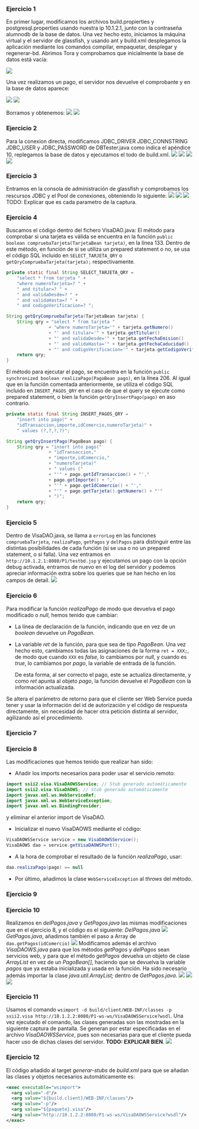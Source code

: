 ### Ejercicio 1

En primer lugar, modificamos los archivos build.propierties y postgresql.properties usando nuestra ip 10.1.2.1, junto con la contraseña alumnodb de la base de datos.
Una vez hecho esto, iniciamos la máquina virtual y el servidor de glassfish, y usando ant y build.xml desplegamos la aplicación mediante los comandos compilar, empaquetar, desplegar y regenerar-bd.
Abrimos Tora y comprobamos que inicialmente la base de datos está vacía:

![](./Ej1_DB_Vacia.png)



Una vez realizamos un pago, el servidor nos devuelve el comprobante y en la base de datos aparece:

![](Ej1_Comprobante.png)
![](Ej1_DB_Llenaç.png)



Borramos y obtenemos:
![](Ej1_DB_Borrada_Web.png)
![](EJ1_DB_Borrada_Tora.png)

### Ejercicio 2
Para la conexion directa, modificamos JDBC_DRIVER  JDBC_CONNSTRING JDBC_USER y JDBC_PASSWORD de DBTester.java como indica el apéndice 10, replegamos la base de datos y ejecutamos el todo de build.xml.
![](Ej2_Pago.png)
![](Ej2_Listado.png)
![](Ej2_Borrado.png)
![](Ej2_ListadoBorrado.png)

### Ejercicio 3
Entramos en la consola de administración de glassfish y comprobamos los rescursos JDBC y el Pool de conexiones, obteniendo lo siguiente:
![](Ej3_JDBCResources.png)
![](Ej3_JDBCPool.png)
![](Ej3_Ping.png)
TODO: Explicar que es cada parametro de la captura.


### Ejercicio 4
Buscamos el código dentro del fichero VisaDAO.java:
El método para comprobar si una tarjeta es válida se encuentra en la función `public boolean compruebaTarjeta(TarjetaBean tarjeta)`, en la línea 133. Dentro de este método, en función de si se utiliza un prepared statement o no, se usa el código SQL incluido en `SELECT_TARJETA_QRY` o `getQryCompruebaTarjeta(tarjeta);` respectivamente.
```java
private static final String SELECT_TARJETA_QRY =
    "select * from tarjeta " +
    "where numeroTarjeta=? " +
    " and titular=? " +
    " and validaDesde=? " +
    " and validaHasta=? " +
    " and codigoVerificacion=? ";

String getQryCompruebaTarjeta(TarjetaBean tarjeta) {
    String qry = "select * from tarjeta "
                + "where numeroTarjeta='" + tarjeta.getNumero()
                + "' and titular='" + tarjeta.getTitular()
                + "' and validaDesde='" + tarjeta.getFechaEmision()
                + "' and validaHasta='" + tarjeta.getFechaCaducidad()
                + "' and codigoVerificacion='" + tarjeta.getCodigoVerificacion() + "'";
    return qry;
}
```



El método para ejecutar el pago, se encuentra en la función `public synchronized boolean realizaPago(PagoBean pago)`, en la línea 206. Al igual que en la función comentada anteriormente, se utiliza el código SQL incluido en `INSERT_PAGOS_QRY` en el caso de que el query se ejecute como prepared statement, o bien la función `getQryInsertPago(pago)` en aso contrario.
```java
private static final String INSERT_PAGOS_QRY =
    "insert into pago(" +
    "idTransaccion,importe,idComercio,numeroTarjeta)" +
    " values (?,?,?,?)";

String getQryInsertPago(PagoBean pago) {
    String qry = "insert into pago("
                + "idTransaccion,"
                + "importe,idComercio,"
                + "numeroTarjeta)"
                + " values ("
                + "'" + pago.getIdTransaccion() + "',"
                + pago.getImporte() + ","
                + "'" + pago.getIdComercio() + "',"
                + "'" + pago.getTarjeta().getNumero() + "'"
                + ")";
    return qry;
}
```
### Ejercicio 5
Dentro de VisaDAO.java, se llama a `errorLog` en las funciones `compruebaTarjeta`, `realizaPago`, `getPagos` y `delPagos` para distinguir entre las distintas posibilidades de cada función (si se usa o no un prepared statement, o si falla). Una vez entramos en `http://10.1.2.1:8080/P1/testbd.jsp` y ejecutamos un pago con la opción debug activada, entramos de nuevo en el log del servidor y podemos apreciar información extra sobre los queries que se han hecho en los campos de detail.
![](Ej5_Logs.png)



### Ejercicio 6

Para modificar la función *realizaPago* de modo que devuelva el pago modificado o *null*, hemos tenido que cambiar:

- La línea de declaración de la función, indicando que en vez de un *boolean* devuelve un *PagoBean*.

- La variable *ret* de la función, para que sea de tipo *PagoBean*. Una vez hecho esto, cambiamos todas las asignaciones de la forma `ret = XXX;`, de modo que cuando `XXX` es *false*, lo cambiamos por *null*, y cuando es *true*, lo cambiamos por *pago*, la variable de entrada de la función.

  De esta forma, al ser correcto el pago, este se actualiza directamente, y como *ret* apunta al objeto *pago*, la función devuelve el *PagoBean* con la información actualizada.

Se altera el parámetro de retorno para que el cliente ser Web Service pueda tener y usar la información del id de autorización y el código de respuesta directamente, sin necesidad de hacer otra petición distinta al servidor, agilizando así el procedimiento.

### Ejercicio 7


### Ejercicio 8

Las modificaciones que hemos tenido que realizar han sido:
- Añadir los imports necesarios para poder usar el servicio remoto:
```java
import ssii2.visa.VisaDAOWSService; // Stub generado automáticamente
import ssii2.visa.VisaDAOWS; // Stub generado automáticamente
import javax.xml.ws.WebServiceRef;
import javax.xml.ws.WebServiceException;
import javax.xml.ws.BindingProvider;
```
y eliminar el anterior import de VisaDAO.
- Inicializar el nuevo VisaDAOWS mediante el código:
```java
VisaDAOWSService service = new VisaDAOWSService();
VisaDAOWS dao = service.getVisaDAOWSPort();
```
- A la hora de comprobar el resultado de la función *realizaPago*, usar:
```java
dao.realizaPago(pago) == null
```
- Por último, añadimos la clase `WebServiceException` al *throws* del método.


### Ejercicio 9

### Ejercicio 10
Realizamos en *delPagos.java* y *GetPagos.java* las mismas modificaciones que en el ejercicio 8, y el código es el siguiente:
*DelPagos.java*
![](Ej10_1.png)
*GetPagos.java*, añadimos también el paso a Array de `dao.getPagos(idComercio)`
![](Ej10_2.png)
Modificamos además el archivo *VisaDAOWS.java* para que los métodos *getPagos* y *delPagos* sean servicios web, y para que
el método *getPagos* devuelva un objeto de clase *ArrayList<PagoBean>* en vez de un *PagoBean[]*, haciendo que se devuelva la variable *pagos* que ya estaba inicializada y usada en la función.
Ha sido necesario además importar la clase *java.util.ArrayList;* dentro de *GetPagos.java*.
![](Ej10_3_1.png)
![](Ej10_3_2.png)
![](Ej10_4.png)

### Ejercicio 11
Usamos el comando `wsimport -d build/client/WEB-INF/classes -p ssii2.visa http://10.1.2.2:8080/P1-ws-ws/VisaDAOWSService?wsdl`.
Una vez ejecutado el comando, las clases generadas son las mostradas en la siguiente captura de pantalla. Se generan por estar especificadas en el archivo *VisaDAOWSService*, pues son necesarias para que el cliente pueda hacer uso de dichas clases del servidor. **TODO: EXPLICAR BIEN**.
![](Ej11.png)

### Ejercicio 12
El código añadido al target *generar-stubs* de *build.xml* para que se añadan las clases y objetos necesarios automáticamente es:
```xml
<exec executable="wsimport">
  <arg value="-d"/>
  <arg value="${build.client}/WEB-INF/classes"/>
  <arg value="-p"/>
  <arg value="${paquete}.visa"/>
  <arg value="http://10.1.2.2:8080/P1-ws-ws/VisaDAOWSService?wsdl"/>
</exec>
```
